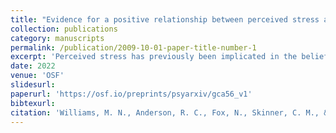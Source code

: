 ```yaml
---
title: "Evidence for a positive relationship between perceived stress and belief in conspiracy theories [Preprint]"
collection: publications
category: manuscripts
permalink: /publication/2009-10-01-paper-title-number-1
excerpt: 'Perceived stress has previously been implicated in the belief of conspiracies, with some authors suggesting that stress can precipitate increased belief in conspiracy theories. This preregistered survey study aimed to replicate findings by Swami et al. (2016) showing a positive correlation between belief in conspiracy theories and perceived stress. 372 Australian and New Zealand residents participated. Beliefs in conspiracy theories were measured using 11 items drawn mainly from existing scales (α = .87). Perceived stress was measured using the 10-item Perceived Stress Scale (PSS; α = .91).The average level of endorsement of conspiracy theories was relatively low (M= 1.89 on a Likert scale from 1 to 5; SD= 0.72). Supporting our hypothesis, we found a significant and positive correlation between perceived stress and belief in conspiracy theories, r(370) = .20, p = .001, 95% CI [.096, .292]. Future work could investigate the causal mechanism producing this association.'
date: 2022
venue: 'OSF'
slidesurl:
paperurl: 'https://osf.io/preprints/psyarxiv/gca56_v1'
bibtexurl: 
citation: 'Williams, M. N., Anderson, R. C., Fox, N., Skinner, C. M., & McMurtrie, B. (2022, January 9). Evidence for a positive relationship between perceived stress and belief in conspiracy theories. https://doi.org/10.31234/osf.io/gca56'
---
```


